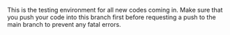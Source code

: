 This is the testing environment for all new codes coming in. Make sure that you push your code into this branch first before requesting a push to the main branch to prevent any fatal errors.
